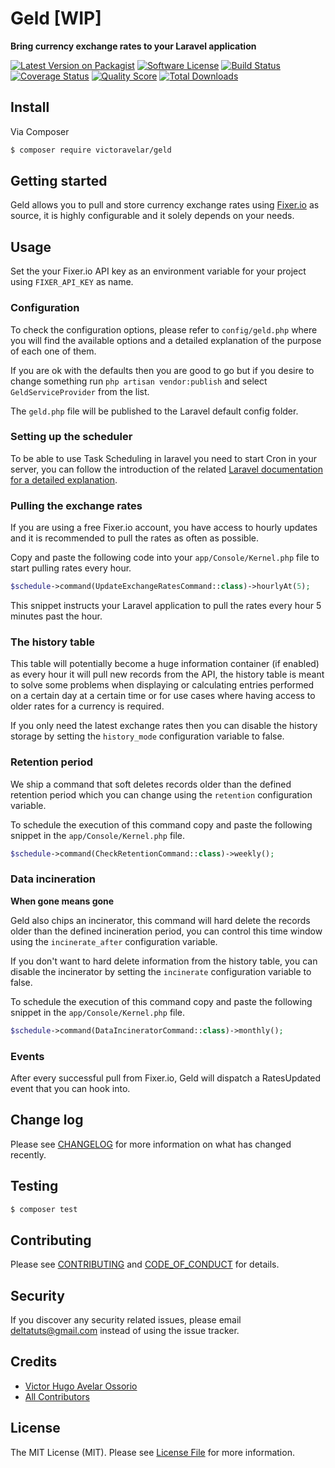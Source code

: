 # Geld [WIP]

**Bring currency exchange rates to your Laravel application**

[![Latest Version on Packagist][ico-version]][link-packagist]
[![Software License][ico-license]](LICENSE.md)
[![Build Status][ico-travis]][link-travis]
[![Coverage Status][ico-scrutinizer]][link-scrutinizer]
[![Quality Score][ico-code-quality]][link-code-quality]
[![Total Downloads][ico-downloads]][link-downloads]


## Install

Via Composer

``` bash
$ composer require victoravelar/geld
```

## Getting started

Geld allows you to pull and store currency exchange rates using [Fixer.io](https://fixer.io) as source, it is highly
configurable and it solely depends on your needs.

## Usage

Set the your Fixer.io API key as an environment variable for your project using `FIXER_API_KEY` as name.

### Configuration

To check the configuration options, please refer to `config/geld.php` where you will find the available options and a
detailed explanation of the purpose of each one of them.

If you are ok with the defaults then you are good to go but if you desire to change something run `php artisan vendor:publish` and select `GeldServiceProvider` from the list.

The `geld.php` file will be published to the Laravel default config folder.

### Setting up the scheduler

To be able to use Task Scheduling in laravel you need to start Cron in your server, you can follow the
introduction of the related [Laravel documentation for a detailed explanation](https://laravel.com/docs/6.x/scheduling).

### Pulling the exchange rates

If you are using a free Fixer.io account, you have access to hourly updates and it is recommended to pull the
rates as often as possible.

Copy and paste the following code into your `app/Console/Kernel.php` file to start pulling rates every hour.

```php
$schedule->command(UpdateExchangeRatesCommand::class)->hourlyAt(5);
```

This snippet instructs your Laravel application to pull the rates every hour 5 minutes past the hour.

### The history table

This table will potentially become a huge information container (if enabled) as every hour it will pull new records
from the API, the history table is meant to solve some problems when displaying or calculating entries performed on a
certain day at a certain time or for use cases where having access to older rates for a currency is required.

If you only need the latest exchange rates then you can disable the history storage by setting the `history_mode`
configuration variable to false.

### Retention period
 
We ship a command that soft deletes records older than the defined retention period which you can change using the
`retention` configuration variable.

To schedule the execution of this command copy and paste the following snippet in the `app/Console/Kernel.php` file.

```php
$schedule->command(CheckRetentionCommand::class)->weekly();
```

### Data incineration

**When gone means gone**

Geld also chips an incinerator, this command will hard delete the records older than the defined incineration period, 
you can control this time window using the `incinerate_after` configuration variable.

If you don't want to hard delete information from the history table, you can disable the incinerator by setting the
`incinerate` configuration variable to false.

To schedule the execution of this command copy and paste the following snippet in the `app/Console/Kernel.php` file.

```php
$schedule->command(DataIncineratorCommand::class)->monthly();
```

### Events

After every successful pull from Fixer.io, Geld will dispatch a RatesUpdated event that you can hook into.

## Change log

Please see [CHANGELOG](CHANGELOG.md) for more information on what has changed recently.

## Testing

``` bash
$ composer test
```

## Contributing

Please see [CONTRIBUTING](.github/CONTRIBUTING.md) and [CODE_OF_CONDUCT](.github/CODE_OF_CONDUCT.md) for details.

## Security

If you discover any security related issues, please email deltatuts@gmail.com instead of using the issue tracker.

## Credits

- [Victor Hugo Avelar Ossorio][link-author]
- [All Contributors][link-contributors]

## License

The MIT License (MIT). Please see [License File](LICENSE.md) for more information.

[ico-version]: https://img.shields.io/packagist/v/victoravelar/geld.svg?style=flat-square
[ico-license]: https://img.shields.io/badge/license-MIT-brightgreen.svg?style=flat-square
[ico-travis]: https://img.shields.io/travis/victoravelar/geld/master.svg?style=flat-square
[ico-scrutinizer]: https://img.shields.io/scrutinizer/coverage/g/victoravelar/geld.svg?style=flat-square
[ico-code-quality]: https://img.shields.io/scrutinizer/g/victoravelar/geld.svg?style=flat-square
[ico-downloads]: https://img.shields.io/packagist/dt/victoravelar/geld.svg?style=flat-square

[link-packagist]: https://packagist.org/packages/victoravelar/geld
[link-travis]: https://travis-ci.org/victoravelar/geld
[link-scrutinizer]: https://scrutinizer-ci.com/g/victoravelar/geld/code-structure
[link-code-quality]: https://scrutinizer-ci.com/g/victoravelar/geld
[link-downloads]: https://packagist.org/packages/victoravelar/geld
[link-author]: https://github.com/VictorAvelar
[link-contributors]: ../../contributors
